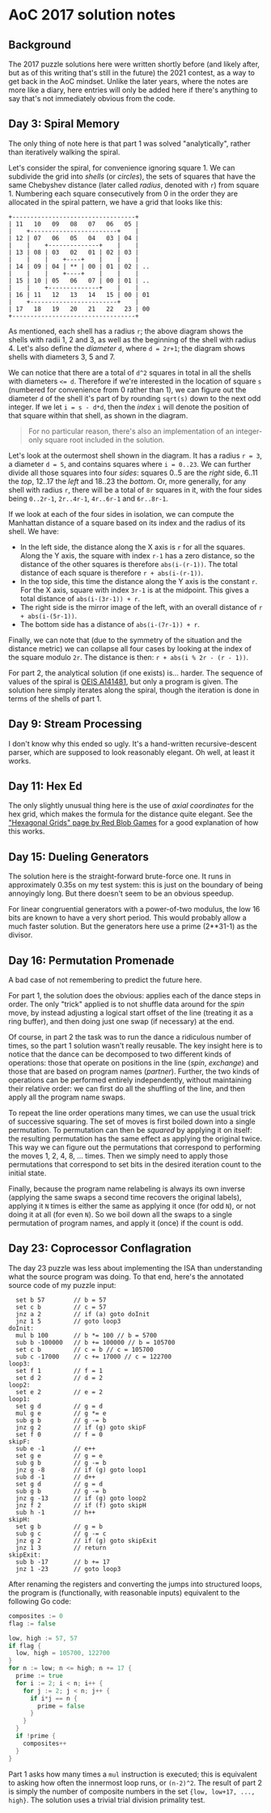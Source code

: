 # AoC 2017 solution notes

## Background

The 2017 puzzle solutions here were written shortly before (and likely after,
but as of this writing that's still in the future) the 2021 contest, as a way to
get back in the AoC mindset. Unlike the later years, where the notes are more
like a diary, here entries will only be added here if there's anything to say
that's not immediately obvious from the code.

## Day 3: Spiral Memory

The only thing of note here is that part 1 was solved "analytically", rather
than iteratively walking the spiral.

Let's consider the spiral, for convenience ignoring square 1. We can subdivide
the grid into *shells* (or *circles*), the sets of squares that have the same
Chebyshev distance (later called *radius*, denoted with `r`) from square 1.
Numbering each square consecutively from 0 in the order they are allocated in
the spiral pattern, we have a grid that looks like this:

```
+----------------------------------+
| 11   10   09   08   07   06   05 |
|    +------------------------+    |
| 12 | 07   06   05   04   03 | 04 |
|    |    +--------------+    |    |
| 13 | 08 | 03   02   01 | 02 | 03 |
|    |    |    +----+    |    |    |
| 14 | 09 | 04 | ** | 00 | 01 | 02 | ..
|    |    |    +----+    |    |    |
| 15 | 10 | 05   06   07 | 00 | 01 | ..
|    |    +--------------+    |    |
| 16 | 11   12   13   14   15 | 00 | 01
|    +------------------------+    |
| 17   18   19   20   21   22   23 | 00
+----------------------------------+
```

As mentioned, each shell has a radius `r`; the above diagram shows the shells
with radii 1, 2 and 3, as well as the beginning of the shell with radius 4.
Let's also define the *diameter* `d`, where `d = 2r+1`; the diagram shows shells
with diameters 3, 5 and 7.

We can notice that there are a total of `d^2` squares in total in all the shells
with diameters `<= d`. Therefore if we're interested in the location of square
`s` (numbered for convenience from 0 rather than 1), we can figure out the
diameter `d` of the shell it's part of by rounding `sqrt(s)` down to the next
odd integer. If we let `i = s - d*d`, then the *index* `i` will denote the
position of that square within that shell, as shown in the diagram.

> For no particular reason, there's also an implementation of an integer-only
> square root included in the solution.

Let's look at the outermost shell shown in the diagram. It has a radius `r = 3`,
a diameter `d = 5`, and contains squares where `i = 0..23`. We can further
divide all those squares into four *sides*: squares 0..5 are the *right* side,
6..11 the *top*, 12..17 the *left* and 18..23 the *bottom*. Or, more generally,
for any shell with radius `r`, there will be a total of `8r` squares in it,
with the four sides being `0..2r-1`, `2r..4r-1`, `4r..6r-1` and `6r..8r-1`.

If we look at each of the four sides in isolation, we can compute the Manhattan
distance of a square based on its index and the radius of its shell. We have:

- In the left side, the distance along the X axis is `r` for all the squares.
  Along the Y axis, the square with index `r-1` has a zero distance, so the
  distance of the other squares is therefore `abs(i-(r-1))`. The total distance
  of each square is therefore `r + abs(i-(r-1))`.
- In the top side, this time the distance along the Y axis is the constant `r`.
  For the X axis, square with index `3r-1` is at the midpoint. This gives a
  total distance of `abs(i-(3r-1)) + r`.
- The right side is the mirror image of the left, with an overall distance of
  `r + abs(i-(5r-1))`.
- The bottom side has a distance of `abs(i-(7r-1)) + r`.

Finally, we can note that (due to the symmetry of the situation and the distance
metric) we can collapse all four cases by looking at the index of the square
modulo `2r`. The distance is then: `r + abs(i % 2r - (r - 1))`.

For part 2, the analytical solution (if one exists) is... harder. The sequence
of values of the spiral is [OEIS A141481](https://oeis.org/A141481), but only a
program is given. The solution here simply iterates along the spiral, though the
iteration is done in terms of the shells of part 1.

## Day 9: Stream Processing

I don't know why this ended so ugly. It's a hand-written recursive-descent
parser, which are supposed to look reasonably elegant. Oh well, at least it
works.

## Day 11: Hex Ed

The only slightly unusual thing here is the use of *axial coordinates* for the
hex grid, which makes the formula for the distance quite elegant. See the
["Hexagonal Grids" page by Red Blob Games](https://www.redblobgames.com/grids/hexagons/)
for a good explanation of how this works.

## Day 15: Dueling Generators

The solution here is the straight-forward brute-force one. It runs in
approximately 0.35s on my test system: this is just on the boundary of being
annoyingly long. But there doesn't seem to be an obvious speedup.

For linear congruential generators with a power-of-two modulus, the low 16 bits
are known to have a very short period. This would probably allow a much faster
solution. But the generators here use a prime (2**31-1) as the divisor.

## Day 16: Permutation Promenade

A bad case of not remembering to predict the future here.

For part 1, the solution does the obvious: applies each of the dance steps in
order. The only "trick" applied is to not shuffle data around for the *spin*
move, by instead adjusting a logical start offset of the line (treating it as a
ring buffer), and then doing just one swap (if necessary) at the end.

Of course, in part 2 the task was to run the dance a ridiculous number of times,
so the part 1 solution wasn't really reusable. The key insight here is to notice
that the dance can be decomposed to two different kinds of operations: those
that operate on positions in the line (*spin*, *exchange*) and those that are
based on program names (*partner*). Further, the two kinds of operations can be
performed entirely independently, without maintaining their relative order: we
can first do all the shuffling of the line, and then apply all the program name
swaps.

To repeat the line order operations many times, we can use the usual trick of
successive squaring. The set of moves is first boiled down into a single
permutation. To permutation can then be *squared* by applying it on itself: the
resulting permutation has the same effect as applying the original twice. This
way we can figure out the permutations that correspond to performing the moves
1, 2, 4, 8, ... times. Then we simply need to apply those permutations that
correspond to set bits in the desired iteration count to the initial state.

Finally, because the program name relabeling is always its own inverse (applying
the same swaps a second time recovers the original labels), applying it `N`
times is either the same as applying it once (for odd `N`), or not doing it at
all (for even `N`). So we boil down all the swaps to a single permutation of
program names, and apply it (once) if the count is odd.

## Day 23: Coprocessor Conflagration

The day 23 puzzle was less about implementing the ISA than understanding what
the source program was doing. To that end, here's the annotated source code of
my puzzle input:

```
  set b 57        // b = 57
  set c b         // c = 57
  jnz a 2         // if (a) goto doInit
  jnz 1 5         // goto loop3
doInit:
  mul b 100       // b *= 100 // b = 5700
  sub b -100000   // b += 100000 // b = 105700
  set c b         // c = b // c = 105700
  sub c -17000    // c += 17000 // c = 122700
loop3:
  set f 1         // f = 1
  set d 2         // d = 2
loop2:
  set e 2         // e = 2
loop1:
  set g d         // g = d
  mul g e         // g *= e
  sub g b         // g -= b
  jnz g 2         // if (g) goto skipF
  set f 0         // f = 0
skipF:
  sub e -1        // e++
  set g e         // g = e
  sub g b         // g -= b
  jnz g -8        // if (g) goto loop1
  sub d -1        // d++
  set g d         // g = d
  sub g b         // g -= b
  jnz g -13       // if (g) goto loop2
  jnz f 2         // if (f) goto skipH
  sub h -1        // h++
skipH:
  set g b         // g = b
  sub g c         // g -= c
  jnz g 2         // if (g) goto skipExit
  jnz 1 3         // return
skipExit:
  sub b -17       // b += 17
  jnz 1 -23       // goto loop3
```

After renaming the registers and converting the jumps into structured loops, the
program is (functionally, with reasonable inputs) equivalent to the following Go
code:

```go
composites := 0
flag := false

low, high := 57, 57
if flag {
  low, high = 105700, 122700
}
for n := low; n <= high; n += 17 {
  prime := true
  for i := 2; i < n; i++ {
    for j := 2; j < n; j++ {
      if i*j == n {
        prime = false
      }
    }
  }
  if !prime {
    composites++
  }
}
```

Part 1 asks how many times a `mul` instruction is executed; this is equivalent
to asking how often the innermost loop runs, or `(n-2)^2`. The result of part 2
is simply the number of composite numbers in the set `{low, low+17, ..., high}`.
The solution uses a trivial trial division primality test.
